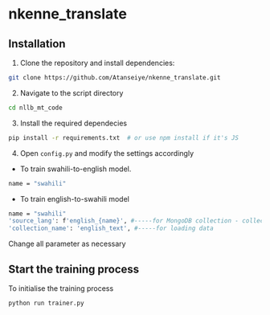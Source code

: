 # nkenne_translate

## Installation

1. Clone the repository and install dependencies:

```bash
git clone https://github.com/Atanseiye/nkenne_translate.git
```

2. Navigate to the script directory
```bash
cd nllb_mt_code
```

3. Install the required dependecies
```bash
pip install -r requirements.txt  # or use npm install if it's JS
```

4. Open `config.py` and modify the settings accordingly
- To train swahili-to-english model.
```bash
name = "swahili"
```

- To train english-to-swahili model
```bash
name = "swahili"
'source_lang': f'english_{name}', #-----for MongoDB collection - collection list
'collection_name': 'english_text', #-----for loading data
```

Change all parameter as necessary

## Start the training process
To initialise the training process
```bash
python run trainer.py
```
